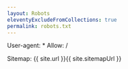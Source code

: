 ```yaml
---
layout: Robots
eleventyExcludeFromCollections: true
permalink: robots.txt
---
```


User-agent: *
Allow: /

Sitemap: {{ site.url }}{{ site.sitemapUrl }}
